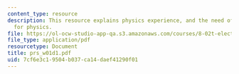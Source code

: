 ```yaml
---
content_type: resource
description: This resource explains physics experience, and the need of maths background
  for physics.
file: https://ol-ocw-studio-app-qa.s3.amazonaws.com/courses/8-02t-electricity-and-magnetism-spring-2005/7cf6e3c19504b037ca14daef41290f01_prs_w01d1.pdf
file_type: application/pdf
resourcetype: Document
title: prs_w01d1.pdf
uid: 7cf6e3c1-9504-b037-ca14-daef41290f01
---
```

